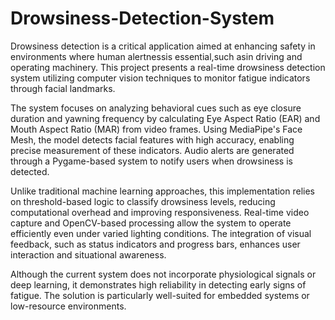 # Drowsiness-Detection-System
Drowsiness detection is a critical application aimed at enhancing safety in
environments where human alertnessis essential,such asin driving and operating machinery.
This project presents a real-time drowsiness detection system utilizing computer vision
techniques to monitor fatigue indicators through facial landmarks.

  The system focuses on analyzing behavioral cues such as eye closure duration and
yawning frequency by calculating Eye Aspect Ratio (EAR) and Mouth Aspect Ratio (MAR)
from video frames. Using MediaPipe's Face Mesh, the model detects facial features with
high accuracy, enabling precise measurement of these indicators. Audio alerts are generated
through a Pygame-based system to notify users when drowsiness is detected.

  Unlike traditional machine learning approaches, this implementation relies on
threshold-based logic to classify drowsiness levels, reducing computational overhead and
improving responsiveness. Real-time video capture and OpenCV-based processing allow the
system to operate efficiently even under varied lighting conditions. The integration of visual
feedback, such as status indicators and progress bars, enhances user interaction and
situational awareness.
  
  Although the current system does not incorporate physiological signals or deep
learning, it demonstrates high reliability in detecting early signs of fatigue. The solution is
particularly well-suited for embedded systems or low-resource environments.
